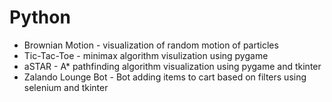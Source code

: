 # Python

- Brownian Motion - visualization of random motion of particles
- Tic-Tac-Toe - minimax algorithm visulization using pygame
- aSTAR - A* pathfinding algorithm visualization using pygame and tkinter
- Zalando Lounge Bot - Bot adding items to cart based on filters using selenium and tkinter
